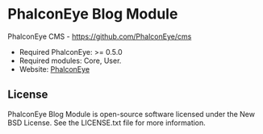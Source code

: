 PhalconEye Blog Module
======================

PhalconEye CMS - https://github.com/PhalconEye/cms

* Required PhalconEye: >= 0.5.0
* Required modules: Core, User.
* Website: [PhalconEye](http://phalconeye.com/)

License
-------
PhalconEye Blog Module is open-source software licensed under the New BSD License. See the LICENSE.txt file for more information.
